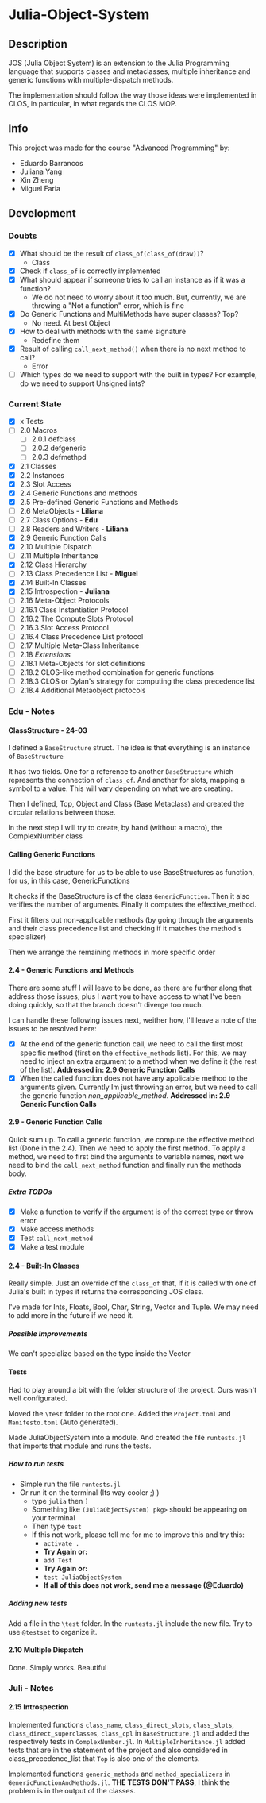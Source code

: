 # Julia-Object-System

## Description

JOS (Julia Object System) is an extension to the Julia Programming language that supports classes and metaclasses, multiple inheritance and generic functions with multiple-dispatch methods.

The implementation should follow the way those ideas were implemented in CLOS, in particular, in what regards the CLOS MOP.

## Info

This project was made for the course "Advanced Programming" by:

- Eduardo Barrancos
- Juliana Yang
- Xin Zheng
- Miguel Faria

## Development

### Doubts

- [x] What should be the result of `class_of(class_of(draw))`?
  - Class
- [x] Check if `class_of` is correctly implemented
- [x] What should appear if someone tries to call an instance as if it was a function?
  - We do not need to worry about it too much. But, currently, we are throwing a "Not a function" error, which is fine
- [x] Do Generic Functions and MultiMethods have super classes? Top?
  - No need. At best Object
- [x] How to deal with methods with the same signature
  - Redefine them
- [x] Result of calling `call_next_method()` when there is no next method to call?
  - Error
- [ ] Which types do we need to support with the built in types? For example, do we need to support Unsigned ints?

### Current State

- [x] x Tests
- [ ] 2.0 Macros
  - [ ] 2.0.1 defclass
  - [ ] 2.0.2 defgeneric
  - [ ] 2.0.3 defmethpd
- [x] 2.1 Classes
- [x] 2.2 Instances
- [x] 2.3 Slot Access
- [x] 2.4 Generic Functions and methods
- [x] 2.5 Pre-defined Generic Functions and Methods
- [ ] 2.6 MetaObjects - **Liliana**
- [ ] 2.7 Class Options - **Edu**
- [ ] 2.8 Readers and Writers - **Liliana**
- [x] 2.9 Generic Function Calls
- [x] 2.10 Multiple Dispatch
- [ ] 2.11 Multiple Inheritance
- [x] 2.12 Class Hierarchy
- [ ] 2.13 Class Precedence List - **Miguel**
- [x] 2.14 Built-In Classes
- [x] 2.15 Introspection - **Juliana**
- [ ] 2.16 Meta-Object Protocols
- [ ] 2.16.1 Class Instantiation Protocol
- [ ] 2.16.2 The Compute Slots Protocol
- [ ] 2.16.3 Slot Access Protocol
- [ ] 2.16.4 Class Precedence List protocol
- [ ] 2.17 Multiple Meta-Class Inheritance
- [ ] 2.18 *Extensions*
- [ ] 2.18.1 Meta-Objects for slot definitions
- [ ] 2.18.2 CLOS-like method combination for generic functions
- [ ] 2.18.3 CLOS or Dylan's strategy for computing the class precedence list
- [ ] 2.18.4 Additional Metaobject protocols

### Edu - Notes

#### ClassStructure - 24-03

I defined a `BaseStructure` struct. The idea is that everything is an instance of `BaseStructure`

It has two fields. One for a reference to another `BaseStructure` which represents the connection of `class_of`. And another for slots, mapping a symbol to a value. This will vary depending on what we are creating.

Then I defined, Top, Object and Class (Base Metaclass) and created the circular relations between those.

In the next step I will try to create, by hand (without a macro), the ComplexNumber class

#### Calling Generic Functions

I did the base structure for us to be able to use BaseStructures as function, for us, in this case, GenericFunctions

It checks if the BaseStructure is of the class `GenericFunction`. Then it also verifies the number of arguments. Finally it computes the effective_method.

First it filters out non-applicable methods (by going through the arguments and their class precedence list and checking if it matches the method's specializer)

Then we arrange the remaining methods in more specific order

#### 2.4 - Generic Functions and Methods

There are some stuff I will leave to be done, as there are further along that address those issues, plus I want you to have access to what I've been doing quickly, so that the branch doesn't diverge too much.

I can handle these following issues next, weither how, I'll leave a note of the issues to be resolved here:

- [x] At the end of the generic function call, we need to call the first most specific method (first on the `effective_methods` list). For this, we may need to inject an extra argument to a method when we define it (the rest of the list). **Addressed in: 2.9 Generic Function Calls**
- [x] When the called function does not have any applicable method to the arguments given. Currently Im just throwing an error, but we need to call the generic function *non_applicable_method*. **Addressed in: 2.9 Generic Function Calls**

#### 2.9 - Generic Function Calls

Quick sum up. To call a generic function, we compute the effective method list (Done in the 2.4). Then we need to apply the first method. To apply a method, we need to first bind the arguments to variable names, next we need to bind the `call_next_method` function and finally run the methods body.

##### Extra TODOs

- [x] Make a function to verify if the argument is of the correct type or throw error
- [x] Make access methods
- [x] Test `call_next_method`
- [x] Make a test module

#### 2.4 - Built-In Classes

Really simple. Just an override of the `class_of` that, if it is called with one of Julia's built in types it returns the corresponding JOS class.

I've made for Ints, Floats, Bool, Char, String, Vector and Tuple. We may need to add more in the future if we need it.

##### Possible Improvements

We can't specialize based on the type inside the Vector

#### Tests

Had to play around a bit with the folder structure of the project. Ours wasn't well configurated.

Moved the `\test` folder to the root one. Added the `Project.toml` and `Manifesto.toml` (Auto generated).

Made JuliaObjectSystem into a module. And created the file `runtests.jl` that imports that module and runs the tests.

##### How to run tests

- Simple run the file `runtests.jl`
- Or run it on the terminal (Its way cooler ;) )
  - type `julia` then `]`
  - Something like `(JuliaObjectSystem) pkg>` should be appearing on your terminal
  - Then type `test`
  - If this not work, please tell me for me to improve this and try this:
    - `activate .`
    - **Try Again or:**
    - `add Test`
    - **Try Again or:**
    - `test JuliaObjectSystem`
    - **If all of this does not work, send me a message (@Eduardo)**

##### Adding new tests

Add a file in the `\test` folder. In the `runtests.jl` include the new file.
Try to use `@testset` to organize it.

#### 2.10 Multiple Dispatch

Done. Simply works. Beautiful

### Juli - Notes

#### 2.15 Introspection

Implemented functions `class_name`, `class_direct_slots`, `class_slots`, `class_direct_superclasses`, `class_cpl` in `BaseStructure.jl` and added the respectively tests in `ComplexNumber.jl`. In `MultipleInheritance.jl` added tests that are in the statement of the project and also considered in class_precedence_list that `Top` is also one of the elements.

Implemented functions `generic_methods` and `method_specializers` in `GenericFunctionAndMethods.jl`. **THE TESTS DON'T PASS**, I think the problem is in the output of the classes.
